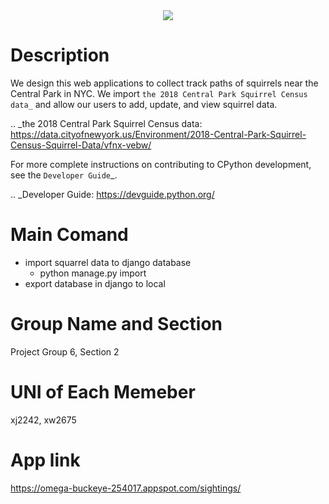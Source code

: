 <div align="center">
  <img src="https://media.npr.org/assets/img/2017/04/25/istock-115796521-fcf434f36d3d0865301cdcb9c996cfd80578ca99-s1300-c85.jpg"><br>
</div>

# Description
We design this web applications to collect track paths of squirrels near the Central Park in NYC. We import `the 2018 Central Park Squirrel Census data_` and allow our users to add, update, and view squirrel data. 

.. _the 2018 Central Park Squirrel Census data: https://data.cityofnewyork.us/Environment/2018-Central-Park-Squirrel-Census-Squirrel-Data/vfnx-vebw/

For more complete instructions on contributing to CPython development,
see the `Developer Guide`_.

.. _Developer Guide: https://devguide.python.org/


# Main Comand
- import squarrel data to django database
  - python manage.py import
- export database in django to local 

# Group Name and Section
Project Group 6, Section 2
# UNI of Each Memeber
xj2242, xw2675
# App link
https://omega-buckeye-254017.appspot.com/sightings/


